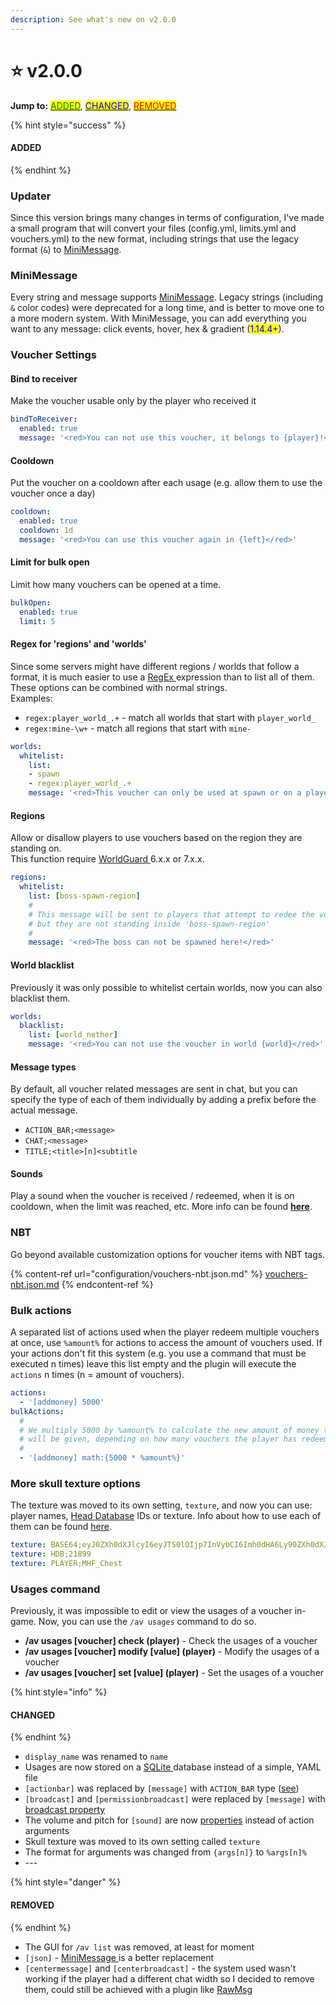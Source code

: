 ```yaml
---
description: See what's new on v2.0.0
---
```


# ⭐ v2.0.0

**Jump to:** [<mark style="color:green;">ADDED</mark>](v2.0.0.md#added), [<mark style="color:blue;">CHANGED</mark>](v2.0.0.md#changed), [<mark style="color:red;">REMOVED</mark>](v2.0.0.md#removed)

{% hint style="success" %}
#### ADDED <a href="#added" id="added"></a>
{% endhint %}

### Updater

Since this version brings many changes in terms of configuration, I've made a small program that will convert your files (config.yml, limits.yml and vouchers.yml) to the new format, including strings that use the legacy format (`&`) to [MiniMessage](https://docs.adventure.kyori.net/minimessage).

### MiniMessage

Every string and message supports [MiniMessage](https://docs.adventure.kyori.net/minimessage). Legacy strings (including `&` color codes) were deprecated for a long time, and is better to move one to a more modern system. With MiniMessage, you can add everything you want to any message: click events, hover, hex & gradient (<mark style="color:blue;">1.14.4+</mark>).

### Voucher Settings

#### Bind to receiver

Make the voucher usable only by the player who received it

```yaml
bindToReceiver:
  enabled: true
  message: '<red>You can not use this voucher, it belongs to {player}!</red>'
```

#### Cooldown

Put the voucher on a cooldown after each usage (e.g. allow them to use the voucher once a day)

```yaml
cooldown:
  enabled: true
  cooldown: 1d
  message: '<red>You can use this voucher again in {left}</red>'
```

#### Limit for bulk open

Limit how many vouchers can be opened at a time.

```yaml
bulkOpen:
  enabled: true
  limit: 5
```

#### Regex for 'regions' and 'worlds'

Since some servers might have different regions / worlds that follow a format, it is much easier to use a [RegEx ](https://www.w3schools.com/java/java\_regex.asp)expression than to list all of them. These options can be combined with normal strings.\
Examples:

* `regex:player_world_.+` - match all worlds that start with `player_world_`
* `regex:mine-\w+` - match all regions that start with `mine-`

```yaml
worlds:
  whitelist:
    list:
    - spawn
    - regex:player_world_.+
    message: '<red>This voucher can only be used at spawn or on a player world.<red>'
```

#### Regions

Allow or disallow players to use vouchers based on the region they are standing on.\
This function require [WorldGuard ](https://dev.bukkit.org/projects/worldguard)6.x.x or 7.x.x.

```yaml
regions:
  whitelist:
    list: [boss-spawn-region]
    #
    # This message will be sent to players that attempt to redee the voucher
    # but they are not standing inside 'boss-spawn-region'
    #
    message: '<red>The boss can not be spawned here!</red>'
```

#### World blacklist

Previously it was only possible to whitelist certain worlds, now you can also blacklist them.

```yaml
worlds:
  blacklist:
    list: [world_nether]
    message: '<red>You can not use the voucher in world {world}</red>'
```

#### Message types

By default, all voucher related messages are sent in chat, but you can specify the type of each of them individually by adding a prefix before the actual message.

* `ACTION_BAR;<message>`&#x20;
* `CHAT;<message>`&#x20;
* `TITLE;<title>[n]<subtitle`

#### Sounds

Play a sound when the voucher is received / redeemed, when it is on cooldown, when the limit was reached, etc. More info can be found [**here**](configuration/vouchers.yml.md#soundobject).

### NBT

Go beyond available customization options for voucher items with NBT tags.

{% content-ref url="configuration/vouchers-nbt.json.md" %}
[vouchers-nbt.json.md](configuration/vouchers-nbt.json.md)
{% endcontent-ref %}

### Bulk actions

A separated list of actions used when the player redeem multiple vouchers at once, use `%amount%` for actions to access the amount of vouchers used. If your actions don't fit this system (e.g. you use a command that must be executed n times) leave this list empty and the plugin will execute the `actions` n times (n = amount of vouchers).

```yaml
actions:
  - '[addmoney] 5000'
bulkActions:
  #
  # We multiply 5000 by %amount% to calculate the new amount of money that
  # will be given, depending on how many vouchers the player has redeem
  #
  - '[addmoney] math:{5000 * %amount%}'
```

### More skull texture options

The texture was moved to its own setting, `texture`, and now you can use: player names, [Head Database](https://www.spigotmc.org/resources/head-database.14280/) IDs or texture. Info about how to use each of them can be found [here](configuration/vouchers.yml.md#texturestring).

```yaml
texture: BASE64;eyJ0ZXh0dXJlcyI6eyJTS0lOIjp7InVybCI6Imh0dHA6Ly90ZXh0dXJlcy5taW5lY3JhZnQubmV0L3RleHR1cmUvZGNlYjE3MDhkNTQwNGVmMzI2MTAzZTdiNjA1NTljOTE3OGYzZGNlNzI5MDA3YWM5YTBiNDk4YmRlYmU0NjEwNyJ9fX0=
texture: HDB;21899
texture: PLAYER;MHF_Chest
```

### Usages command

Previously, it was impossible to edit or view the usages of a voucher in-game. Now, you can use the `/av usages` command to do so.

* **/av usages \[voucher] check (player)** - Check the usages of a voucher
* **/av usages \[voucher] modify \[value] (player)** - Modify the usages of a voucher
* **/av usages \[voucher] set \[value] (player)** - Set the usages of a voucher

{% hint style="info" %}
#### CHANGED
{% endhint %}

* `display_name` was renamed to `name`
* Usages are now stored on a [SQLite ](https://www.sqlite.org/index.html)database instead of a simple, YAML file
* `[actionbar]` was replaced by `[message]` with `ACTION_BAR` type ([see](actions/#message))
* `[broadcast]` and `[permissionbroadcast]` were replaced by `[message]` with [broadcast property](actions/properties.md#broadcast)
* The volume and pitch for `[sound]` are now [properties](actions/properties.md) instead of action arguments
* Skull texture was moved to its own setting called `texture`&#x20;
* The format for arguments was changed from `{args[n]}` to `%args[n]%`&#x20;
* \---

{% hint style="danger" %}
#### REMOVED
{% endhint %}

* The GUI for `/av list` was removed, at least for moment
* `[json]` - [MiniMessage ](https://docs.adventure.kyori.net/minimessage)is a better replacement
* `[centermessage]` and `[centerbroadcast]` - the system used wasn't working if the player had a different chat width so I decided to remove them, could still be achieved with a plugin like [RawMsg](https://www.spigotmc.org/resources/rawmsg.35864/)
